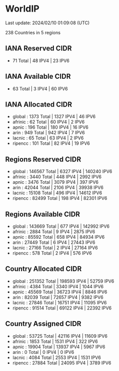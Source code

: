 # WorldIP

Last update: 2024/02/10 01:09:08 (UTC)

238 Countries in 5 regions

## IANA Reserved CIDR

- 71 Total | 48 IPV4 | 23 IPV6

## IANA Available CIDR

- 63 Total | 3 IPV4 | 60 IPV6

## IANA Allocated CIDR

- global : 1373 Total | 1327 IPV4 | 46 IPV6
- afrinic : 62 Total | 60 IPV4 | 2 IPV6
- apnic : 196 Total | 180 IPV4 | 16 IPV6
- arin : 949 Total | 942 IPV4 | 7 IPV6
- lacnic : 65 Total | 63 IPV4 | 2 IPV6
- ripencc : 101 Total | 82 IPV4 | 19 IPV6

## Regions Reserved CIDR

- global : 146567 Total | 6327 IPV4 | 140240 IPV6
- afrinic : 3440 Total | 448 IPV4 | 2992 IPV6
- apnic : 3476 Total | 3079 IPV4 | 397 IPV6
- arin : 42044 Total | 2106 IPV4 | 39938 IPV6
- lacnic : 15108 Total | 496 IPV4 | 14612 IPV6
- ripencc : 82499 Total | 198 IPV4 | 82301 IPV6

## Regions Available CIDR

- global : 143669 Total | 677 IPV4 | 142992 IPV6
- afrinic : 2884 Total | 9 IPV4 | 2875 IPV6
- apnic : 85592 Total | 658 IPV4 | 84934 IPV6
- arin : 27449 Total | 6 IPV4 | 27443 IPV6
- lacnic : 27166 Total | 2 IPV4 | 27164 IPV6
- ripencc : 578 Total | 2 IPV4 | 576 IPV6

## Country Allocated CIDR

- global : 251352 Total | 198593 IPV4 | 52759 IPV6
- afrinic : 4384 Total | 3340 IPV4 | 1044 IPV6
- apnic : 45569 Total | 36723 IPV4 | 8846 IPV6
- arin : 82039 Total | 72657 IPV4 | 9382 IPV6
- lacnic : 27846 Total | 16751 IPV4 | 11095 IPV6
- ripencc : 91514 Total | 69122 IPV4 | 22392 IPV6

## Country Assigned CIDR

- global : 53725 Total | 42116 IPV4 | 11609 IPV6
- afrinic : 1853 Total | 1531 IPV4 | 322 IPV6
- apnic : 19904 Total | 13937 IPV4 | 5967 IPV6
- arin : 0 Total | 0 IPV4 | 0 IPV6
- lacnic : 4084 Total | 2553 IPV4 | 1531 IPV6
- ripencc : 27884 Total | 24095 IPV4 | 3789 IPV6
